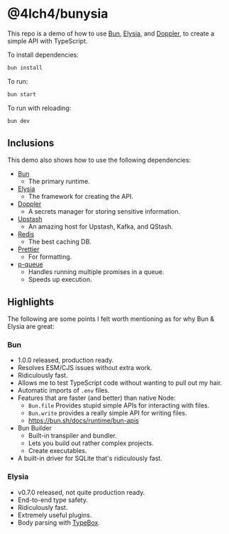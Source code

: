 # @4lch4/bunysia

This repo is a demo of how to use [Bun][0], [Elysia][1], and [Doppler][2], to create a simple API with TypeScript.

To install dependencies:

```bash
bun install
```

To run:

```bash
bun start
```

To run with reloading:

```bash
bun dev
```

## Inclusions

This demo also shows how to use the following dependencies:

- [Bun][0]
  - The primary runtime.
- [Elysia][1]
  - The framework for creating the API.
- [Doppler][2]
  - A secrets manager for storing sensitive information.
- [Upstash][3]
  - An amazing host for Upstash, Kafka, and QStash.
- [Redis][4]
  - The best caching DB.
- [Prettier][5]
  - For formatting.
- [p-queue][6]
  - Handles running multiple promises in a queue.
  - Speeds up execution.

## Highlights

The following are some points I felt worth mentioning as for why Bun & Elysia are great:

### Bun

- 1.0.0 released, production ready.
- Resolves ESM/CJS issues without extra work.
- Ridiculously fast.
- Allows me to test TypeScript code without wanting to pull out my hair.
- Automatic imports of `.env` files.
- Features that are faster (and better) than native Node:
  - `Bun.file` Provides stupid simple APIs for interacting with files.
  - `Bun.write` provides a really simple API for writing files.
  - https://bun.sh/docs/runtime/bun-apis
- Bun Builder
  - Built-in transpiler and bundler.
  - Lets you build out rather complex projects.
  - Create executables.
- A built-in driver for SQLite that's ridiculously fast.

### Elysia

- v0.7.0 released, not quite production ready.
- End-to-end type safety.
- Ridiculously fast.
- Extremely useful plugins.
- Body parsing with [TypeBox][0].

[0]: https://bun.sh
[1]: https://elysiajs.com
[2]: https://doppler.com
[3]: https://upstash.com
[4]: https://redis.io/
[5]: https://prettier.io
[6]: https://npmjs.com/package/p-queue

